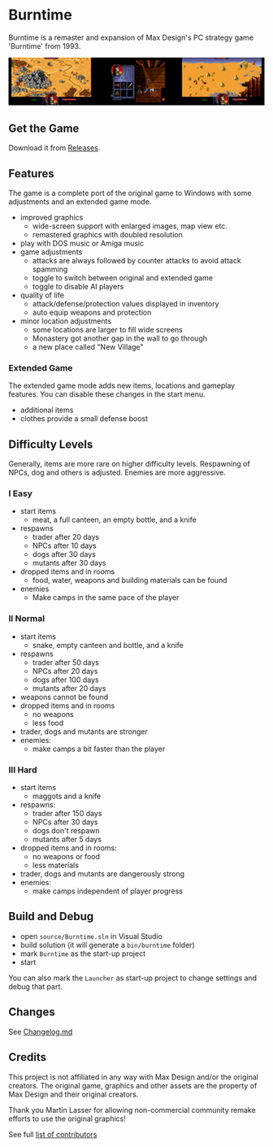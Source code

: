 # Burntime

Burntime is a remaster and expansion of Max Design's PC strategy game 'Burntime' from 1993.

![](./doc/screens.png)

## Get the Game

Download it from [Releases](https://github.com/jakobharder/burntime/releases).

## Features

The game is a complete port of the original game to Windows with some adjustments and an extended game mode.

- improved graphics
  - wide-screen support with enlarged images, map view etc.
  - remastered graphics with doubled resolution
- play with DOS music or Amiga music
- game adjustments
  - attacks are always followed by counter attacks to avoid attack spamming
  - toggle to switch between original and extended game
  - toggle to disable AI players
- quality of life
  - attack/defense/protection values displayed in inventory
  - auto equip weapons and protection
- minor location adjustments
  - some locations are larger to fill wide screens
  - Monastery got another gap in the wall to go through
  - a new place called "New Village"

### Extended Game

The extended game mode adds new items, locations and gameplay features.
You can disable these changes in the start menu.

- additional items
- clothes provide a small defense boost

## Difficulty Levels

Generally, items are more rare on higher difficulty levels.
Respawning of NPCs, dog and others is adjusted.
Enemies are more aggressive.

### I Easy

- start items
  - meat, a full canteen, an empty bottle, and a knife
- respawns
  - trader after 20 days
  - NPCs after 10 days
  - dogs after 30 days
  - mutants after 30 days
- dropped items and in rooms
  - food, water, weapons and building materials can be found
- enemies
  - Make camps in the same pace of the player

### II Normal

- start items
  - snake, empty canteen and bottle, and a knife
- respawns
  - trader after 50 days
  - NPCs after 20 days
  - dogs after 100 days
  - mutants after 20 days
- weapons cannot be found
- dropped items and in rooms
  - no weapons
  - less food
- trader, dogs and mutants are stronger
- enemies:
  - make camps a bit faster than the player

### III Hard

- start items
  - maggots and a knife
- respawns:
  - trader after 150 days
  - NPCs after 30 days
  - dogs don't respawn
  - mutants after 5 days
- dropped items and in rooms:
  - no weapons or food
  - less materials
- trader, dogs and mutants are dangerously strong
- enemies:
  - make camps independent of player progress

## Build and Debug

- open `source/Burntime.sln` in Visual Studio
- build solution (it will generate a `bin/burntime` folder)
- mark `Burntime` as the start-up project
- start

You can also mark the `Launcher` as start-up project to change settings and debug that part.

## Changes

See [Changelog.md](./resources/Changelog.md)

## Credits

This project is not affiliated in any way with Max Design and/or the original creators.
The original game, graphics and other assets are the property of Max Design and their original creators.

Thank you Martin Lasser for allowing non-commercial community remake efforts to use the original graphics!

See full [list of contributors](./resources/README.md#notes)
